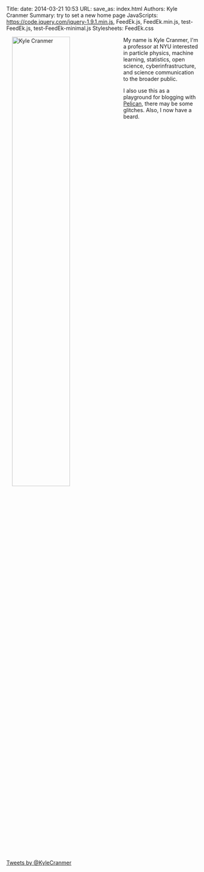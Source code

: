 Title: 
date: 2014-03-21 10:53
URL:
save_as: index.html
Authors: Kyle Cranmer
Summary: try to set a new home page
JavaScripts:  https://code.jquery.com/jquery-1.9.1.min.js, FeedEk.js, FeedEk.min.js, test-FeedEk.js, test-FeedEk-minimal.js
Stylesheets: FeedEk.css


<!--
|  | |
| --|:--|
| {% img /images/kyle-andys-party-miras-photo.jpg 300 200 Me %} | My name is Kyle Cranmer, I'm a professor at NYU interested in particle physics, open science, data science, and science communication to the broader public.   |
-->
<!--
<table style="text-align:top;">
	<tr>
		<td >
			
		</td>
		<td align="top">
			My name is Kyle Cranmer, I'm a professor at NYU interested in particle physics, open science, data science, and science communication to the broader public. 
		</td>
	</tr>
</table>
-->

<!--{% img /images/kyle-andys-party-miras-photo.jpg 300 200 Me %}-->


 <div > <img src="/images/kyle-andys-party-miras-photo.jpg" width="55%" Alt="Kyle Cranmer" style="float:left; padding-left:15px; padding-right:15px; padding-top:0; padding-bottom:15px" /> 	My name is Kyle Cranmer, I'm a professor at NYU interested in particle physics, machine learning, statistics, open science, cyberinfrastructure, and science communication to the broader public. 

I also use this as a playground for blogging with [Pelican](http://getpelican.com/), there may be some glitches. Also, I now have a beard. </div><br />

<br clear="all" />

<!-- using bootstrap3 grid layout here -->
<div class="row">
	<div class="col-md-12">
		<a class="twitter-timeline" href="https://twitter.com/KyleCranmer" data-widget-id="353505377641447424">Tweets by @KyleCranmer</a>
		<script>!function(d,s,id){var js,fjs=d.getElementsByTagName(s)[0],p=/^http:/.test(d.location)?'http':'https';if(!d.getElementById(id)){js=d.createElement(s);js.id=id;js.src=p+"://platform.twitter.com/widgets.js";fjs.parentNode.insertBefore(js,fjs);}}(document,"script","twitter-wjs");</script> 
	</div>
	<!--
  	<div class="col-md-6">
		<h3>Recent Publications</h3>
		<div id="divRss-minimal"></div>
		<div id="divRss"></div>
  	</div>
	-->
</div>